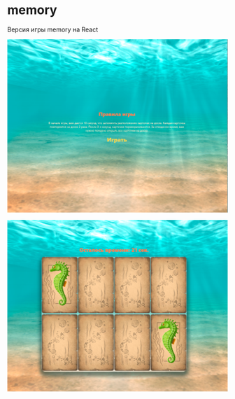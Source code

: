 # memory

Версия игры memory на React

![alt text](screen1.png "Меню")

![alt text](screen2.png "Игра")
